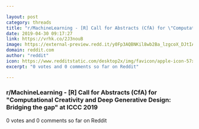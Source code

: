 ```yaml
---

layout: post
category: threads
title: "r/MachineLearning - [R] Call for Abstracts (CfA) for \"Computational Creativity and Deep Generative Design: Bridging the gap\" at ICCC 2019"
date: 2019-04-30 09:17:27
link: https://vrhk.co/2J3nouB
image: https://external-preview.redd.it/y0Fp3AQBNKil8wb2Ba_lzgcoX_DJtIA67hQw16ZnRo4.jpg?auto=webp&s=516adc121b7febce8408eb33552510b743007520
domain: reddit.com
author: "reddit"
icon: https://www.redditstatic.com/desktop2x/img/favicon/apple-icon-57x57.png
excerpt: "0 votes and 0 comments so far on Reddit"

---
```


### r/MachineLearning - [R] Call for Abstracts (CfA) for "Computational Creativity and Deep Generative Design: Bridging the gap" at ICCC 2019

0 votes and 0 comments so far on Reddit